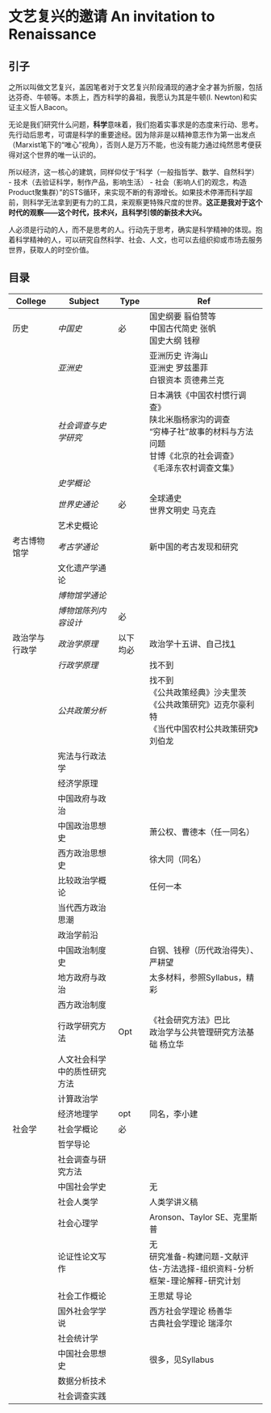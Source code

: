 # 文艺复兴的邀请 An invitation to Renaissance
## 引子
之所以叫做文艺复兴，盖因笔者对于文艺复兴阶段涌现的通才全才甚为折服，包括达芬奇、牛顿等。本质上，西方科学的鼻祖，我愿认为其是牛顿(I. Newton)和实证主义哲人Bacon。

无论是我们研究什么问题，**科学**意味着，我们抱着实事求是的态度来行动、思考。先行动后思考，可谓是科学的重要途经。因为除非是以精神意志作为第一出发点（Marxist笔下的“唯心”视角），否则人是万万不能，也没有能力通过纯然思考便获得对这个世界的唯一认识的。

所以经济，这一核心的建筑，同样仰仗于“科学（一般指哲学、数学、自然科学） - 技术（去验证科学，制作产品，影响生活） - 社会（影响人们的观念，构造Product聚集群）”的STS循环，来实现不断的有源增长。如果技术停滞而科学超前，则科学无法拿到更有力的工具，来观察更特殊尺度的世界。**这正是我对于这个时代的观察——这个时代，技术兴，且科学引领的新技术大兴。**

人必须是行动的人，而不是思考的人。行动先于思考，确实是科学精神的体现。抱着科学精神的人，可以研究自然科学、社会、人文，也可以去组织抑或市场去服务世界，获取人的时空价值。

## 目录
|College|Subject|Type|Ref|
|-|-|-|-|
|历史|*中国史*|必|国史纲要 翦伯赞等<br>中国古代简史 张帆<br>国史大纲 钱穆|
||*亚洲史*||亚洲历史 许海山<br>亚洲史 罗兹墨菲<br>白银资本 贡德弗兰克|
||*社会调查与史学研究*||日本满铁《中国农村惯行调查》<br>陕北米脂杨家沟的调查<br>“穷棒子社”故事的材料与方法问题<br>甘博《北京的社会调查》<br>《毛泽东农村调查文集》|
||*史学概论*|||
||*世界史通论*|必|全球通史<br>世界文明史 马克垚|
||艺术史概论|||
|考古博物馆学|*考古学通论*||新中国的考古发现和研究|
||文化遗产学通论|||
||*博物馆学通论*|||
||*博物馆陈列内容设计*|必||
|政治学与行政学|*政治学原理*|以下均必|政治学十五讲、自己找[1](https://book.douban.com/subject/1233267/) |
||*行政学原理*||找不到|
||*公共政策分析*||找不到<br>《公共政策经典》沙夫里茨<br>《公共政策研究》迈克尔豪利特<br>《当代中国农村公共政策研究》刘伯龙|
||宪法与行政法学|||
||经济学原理|||
||中国政府与政治|||
||中国政治思想史||萧公权、曹德本（任一同名）|
||西方政治思想史||徐大同（同名）|
||比较政治学概论||任何一本|
||当代西方政治思潮|||
||政治学前沿|||
||中国政治制度史||白钢、钱穆（历代政治得失）、严耕望|
||地方政府与政治||太多材料，参照Syllabus，精彩|
||西方政治制度|||
||行政学研究方法|Opt|《社会研究方法》巴比<br>政治学与公共管理研究方法基础 杨立华|
||人文社会科学中的质性研究方法|||
||计算政治学|||
||经济地理学|opt|同名，李小建|
|社会学|社会学概论|必||
||哲学导论|||
||社会调查与研究方法|||
||中国社会学史||无|
||社会人类学||人类学讲义稿|
||社会心理学||Aronson、Taylor SE、克里斯普|
||论证性论文写作||无<br>研究准备-构建问题-文献评估-方法选择-组织资料-分析框架-理论解释-研究计划|
||社会工作概论||王思斌 导论|
||国外社会学学说||西方社会学理论 杨善华<br>古典社会学理论 瑞泽尔|
||社会统计学|||
||中国社会思想史||很多，见Syllabus|
||数据分析技术|||
||社会调查实践|||
